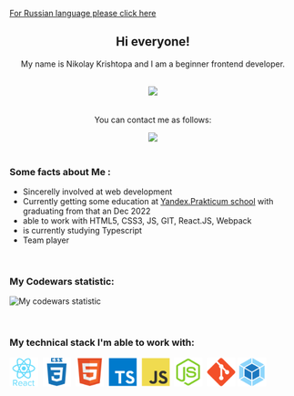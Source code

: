[For Russian language please click here](https://github.com/NikolayKrishtopa/NikolayKrishtopa/blob/main/README_ru.md)<div align="center">
<h2>Hi everyone!</h2>
<p>My name is Nikolay Krishtopa and I am a beginner frontend developer.</p>
</div>

<br />

<div align="center">
<img src="https://xakep.ru/wp-content/uploads/2015/08/41885761_xl.jpg" width="500" />
</div>

<br />

<div align="center">
  <p>You can contact me as follows:</p>
  <a href="https://t.me/Nikolay_Krishtopa">
    <img src="https://img.shields.io/badge/Telegram-blue?logo=telegram" />
  </a>
</div>

<br />

### Some facts about Me :

- Sincerelly involved at web development
- Currently getting some education at [Yandex.Prakticum school](https://practicum.yandex.ru/) with graduating from that an Dec 2022
- able to work with HTML5, CSS3, JS, GIT, React.JS, Webpack
- is currently studying Typescript
- Team player

<br />

### My Codewars statistic:

![My codewars statistic](https://www.codewars.com/users/Nikolay.Krishtopa/badges/large)

<br />

### My technical stack I'm able to work with:

<div>
  <img src="https://github.com/devicons/devicon/blob/master/icons/react/react-original-wordmark.svg" title="React" alt="React" width="50" height="50"/>&nbsp;
  <img src="https://github.com/devicons/devicon/blob/master/icons/css3/css3-plain-wordmark.svg"  title="CSS3" alt="CSS" width="50" height="50"/>&nbsp;
  <img src="https://github.com/devicons/devicon/blob/master/icons/html5/html5-original.svg" title="HTML5" alt="HTML5" width="50" height="50"/>&nbsp;
    <img src="https://github.com/devicons/devicon/blob/master/icons/typescript/typescript-original.svg" title="Typescript" alt="Typescript" width="50" height="50"/>&nbsp;
  <img src="https://github.com/devicons/devicon/blob/master/icons/javascript/javascript-original.svg" title="JavaScript" alt="JavaScript" width="50" height="50"/>&nbsp;
  <img src="https://github.com/devicons/devicon/blob/master/icons/nodejs/nodejs-original.svg" title="NodeJS" alt="NodeJS" width="50" height="50"/>&nbsp;
  <img src="https://github.com/devicons/devicon/blob/master/icons/git/git-original.svg" title="Git" alt="Git" width="50" height="50"/>
  <img src="https://github.com/devicons/devicon/blob/master/icons/webpack/webpack-original.svg" title="Webpack" alt="Webpack" width="50" height="50"/>
</div>
